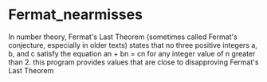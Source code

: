 # Fermat_nearmisses
 In number theory, Fermat's Last Theorem (sometimes called Fermat's conjecture, especially in older texts) states that no three positive integers a, b, and c satisfy the equation an + bn = cn for any integer value of n greater than 2.
 this program provides values that are close to disapproving Fermat's Last Theorem
